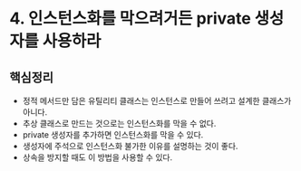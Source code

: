 # 4. 인스턴스화를 막으려거든 private 생성자를 사용하라
## 핵심정리
 * 정적 메서드만 담은 유틸리티 클래스는 인스턴스로 만들어 쓰려고 설계한 클래스가 아니다.
 * 추상 클래스로 만드는 것으로는 인스턴스화를 막을 수 없다.
 * private 생성자를 추가하면 인스턴스화를 막을 수 있다.
 * 생성자에 주석으로 인스턴스화 불가한 이유를 설명하는 것이 좋다.
 * 상속을 방지할 때도 이 방법을 사용할 수 있다.
